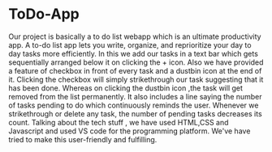 # ToDo-App
Our project is basically a to do list webapp which is an ultimate productivity app. A to-do list app lets you write, organize, and reprioritize your day to day tasks more efficiently. In this we add our tasks in a text bar which gets sequentially arranged below it on clicking the + icon. Also we have provided a feature of checkbox in front of every task and a dustbin icon at the end of it. Clicking the checkbox will simply strikethrough our task suggesting that it has been done. Whereas on clicking the dustbin icon ,the task will get removed from the list permanently. It also includes a line saying the number of tasks pending to do which continuously reminds the user. Whenever we strikethrough or delete any task, the number of pending tasks decreases its count. Talking about the tech stuff , we have used HTML,CSS and Javascript and used VS code for the programming platform. We've have tried to make this user-friendly and fulfilling.
